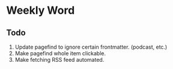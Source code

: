 # Weekly Word

## Todo

1. Update pagefind to ignore certain frontmatter. (podcast, etc.)
2. Make pagefind whole item clickable.
3. Make fetching RSS feed automated.
